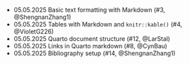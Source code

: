 - 05.05.2025 Basic text formatting with Markdown (#3, @ShengnanZhang1)
- 05.05.2025 Tables with Markdown and `knitr::kable()` (#4, @VioletG226)
- 05.05.2025 Quarto document structure (#12, @LarStal)
- 05.05.2025 Links in Quarto markdown (#8, @CynBau)
- 05.05.2025 Bibliography setup (#14, @ShengnanZhang1)


